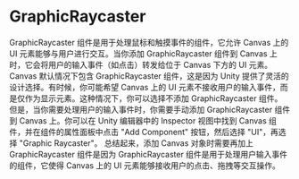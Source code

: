 # GraphicRaycaster


GraphicRaycaster 组件是用于处理鼠标和触摸事件的组件，它允许 Canvas 上的 UI 元素能够与用户进行交互。当你添加 GraphicRaycaster 组件到 Canvas 上时，它会将用户的输入事件（如点击）转发给位于 Canvas 下方的 UI 元素。
Canvas 默认情况下包含 GraphicRaycaster 组件，这是因为 Unity 提供了灵活的设计选择。有时候，你可能希望 Canvas 上的 UI 元素不接收用户的输入事件，而是仅作为显示元素。这种情况下，你可以选择不添加 GraphicRaycaster 组件。
但是，当你需要处理用户的输入事件时，你需要手动添加 GraphicRaycaster 组件到 Canvas 上。你可以在 Unity 编辑器中的 Inspector 视图中找到 Canvas 组件，并在组件的属性面板中点击 "Add Component" 按钮，然后选择 "UI"，再选择 "Graphic Raycaster"。
总结起来，添加 Canvas 对象时需要再加上 GraphicRaycaster 组件是因为 GraphicRaycaster 组件是用于处理用户输入事件的组件，它使得 Canvas 上的 UI 元素能够接收用户的点击、拖拽等交互操作。

